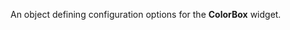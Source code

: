 <!--**
/*-------------------------------------------
    Auto-generated file. Do not modify.
-------------------------------------------

**-->

<!--shortDescription-->
An object defining configuration options for the **ColorBox** widget.
<!--/shortDescription-->

<!--fullDescription-->

<!--/fullDescription-->